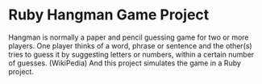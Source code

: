 # Ruby Hangman Game Project

Hangman is normally a paper and pencil guessing game for two or more players. One player thinks of a word, phrase or sentence and the other(s) tries to guess it by suggesting letters or numbers, within a certain number of guesses. (WikiPedia)
And this project simulates the game in a Ruby project.

